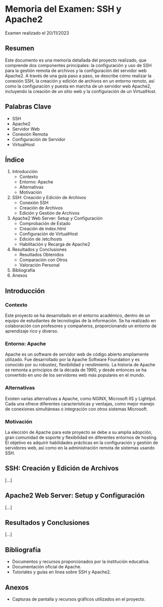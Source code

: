 # Memoria del Examen: SSH y Apache2
Examen realizado el 20/11/2023
## Resumen
Este documento es una memoria detallada del proyecto realizado, que comprende dos componentes principales: la configuración y uso de SSH para la gestión remota de archivos y la configuración del servidor web Apache2. A través de una guía paso a paso, se describe cómo realizar la conexión SSH, la creación y edición de archivos en un entorno remoto, así como la configuración y puesta en marcha de un servidor web Apache2, incluyendo la creación de un sitio web y la configuración de un VirtualHost.

## Palabras Clave
- SSH
- Apache2
- Servidor Web
- Conexión Remota
- Configuración de Servidor
- VirtualHost

## Índice
1. Introducción
   - Contexto
   - Entorno: Apache
   - Alternativas
   - Motivación
2. SSH: Creación y Edición de Archivos
   - Conexión SSH
   - Creación de Archivos
   - Edición y Gestión de Archivos
3. Apache2 Web Server: Setup y Configuración
   - Comprobación de Estado
   - Creación de index.html
   - Configuración de VirtualHost
   - Edición de /etc/hosts
   - Habilitación y Recarga de Apache2
4. Resultados y Conclusiones
   - Resultados Obtenidos
   - Comparación con Otros
   - Valoración Personal
5. Bibliografía
6. Anexos

## Introducción
### Contexto
Este proyecto se ha desarrollado en el entorno académico, dentro de un equipo de estudiantes de tecnologías de la información. Se ha realizado en colaboración con profesores y compañeros, proporcionando un entorno de aprendizaje rico y diverso.

### Entorno: Apache
Apache es un software de servidor web de código abierto ampliamente utilizado. Fue desarrollado por la Apache Software Foundation y es conocido por su robustez, flexibilidad y rendimiento. La historia de Apache se remonta a principios de la década de 1990, y desde entonces se ha convertido en uno de los servidores web más populares en el mundo.

### Alternativas
Existen varias alternativas a Apache, como NGINX, Microsoft IIS y Lighttpd. Cada una ofrece diferentes características y ventajas, como mejor manejo de conexiones simultáneas o integración con otros sistemas Microsoft.

### Motivación
La elección de Apache para este proyecto se debe a su amplia adopción, gran comunidad de soporte y flexibilidad en diferentes entornos de hosting. El objetivo es adquirir habilidades prácticas en la configuración y gestión de servidores web, así como en la administración remota de sistemas usando SSH.

## SSH: Creación y Edición de Archivos
[...]

## Apache2 Web Server: Setup y Configuración
[...]

## Resultados y Conclusiones
[...]

## Bibliografía
- Documentos y recursos proporcionados por la institución educativa.
- Documentación oficial de Apache.
- Tutoriales y guías en línea sobre SSH y Apache2.

## Anexos
- Capturas de pantalla y recursos gráficos utilizados en el proyecto.
